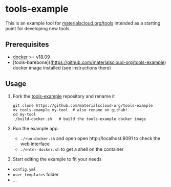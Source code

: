 # tools-example

This is an example tool for [materialscloud.org/tools](materialscloud.org/tools) intended as a starting point for developing new tools.

## Prerequisites

* [docker](https://www.docker.com/) >= v18.09
* [tools-barebone]((https://github.com/materialscloud-org/tools-example) docker image installed (see instructions there)

## Usage

 1. Fork the [tools-example](https://github.com/materialscloud-org/tools-example) repository and rename it
    ```
    git clone https://github.com/materialscloud-org/tools-example
    mv tools-example my-tool  # also rename on github!
    cd my-tool
    ./build-docker.sh   # build the tools-example docker image
    ```
 1. Run the example app:
    * `./run-docker.sh` and open open http://localhost:8091 to check the web interface
    * `./enter-docker.sh` to get a shell on the container

 1. Start editing the example to fit your needs

   * `config.yml`
   * `user_templates` folder
   * ...
